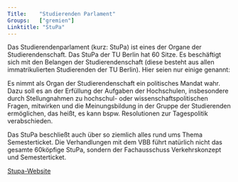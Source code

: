 ```yaml
---
Title:	  "Studierenden Parlament"
Groups:	  ["gremien"]
Linktitle: "StuPa"
---
```

Das Studierendenparlament (kurz: StuPa) ist eines der Organe der Studierendenschaft. Das StuPa der TU Berlin hat 60 Sitze. Es beschäftigt sich mit den Belangen der Studierendenschaft (diese besteht aus allen immatrikulierten Studierenden der TU Berlin). Hier seien nur einige genannt: 

Es nimmt als Organ der Studierendenschaft ein politisches Mandat wahr. Dazu soll es an der Erfüllung der Aufgaben der Hochschulen, insbesondere durch Stellungnahmen zu hochschul- oder wissenschaftspolitischen Fragen, mitwirken und die Meinungsbildung in der Gruppe der Studierenden ermöglichen, das heißt, es kann bspw. Resolutionen zur Tagespolitik verabschieden. 

Das StuPa beschließt auch über so ziemlich alles rund ums Thema Semesterticket. Die Verhandlungen mit dem VBB führt natürlich nicht das gesamte 60köpfige StuPa, sondern der Fachausschuss Verkehrskonzept und Semesterticket. 

[Stupa-Website](https://www.stupa.tu-berlin.de/)
